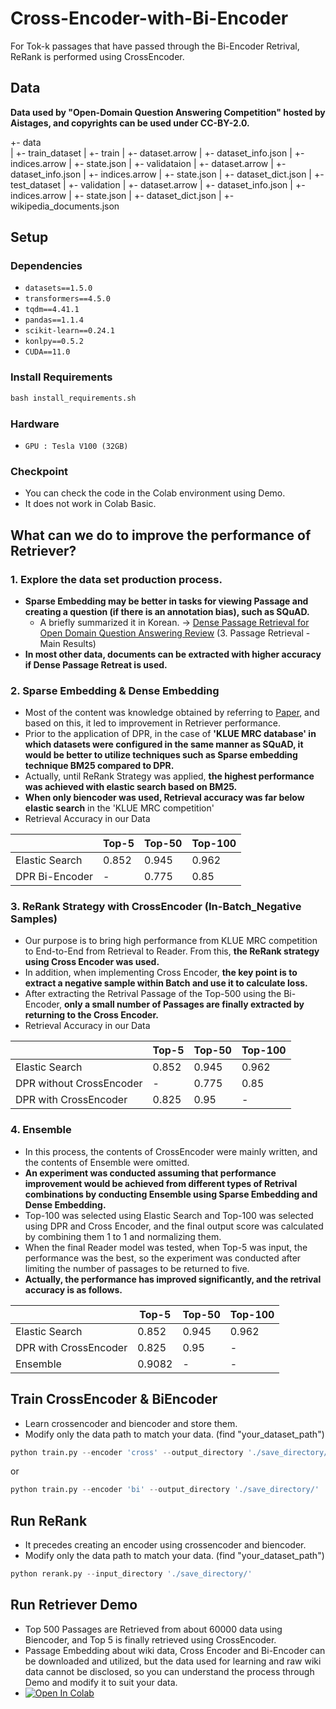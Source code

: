 # Cross-Encoder-with-Bi-Encoder
For Tok-k passages that have passed through the Bi-Encoder Retrival, ReRank is performed using CrossEncoder.

## Data
**Data used by "Open-Domain Question Answering Competition" hosted by Aistages, and copyrights can be used under CC-BY-2.0.**

+- data  
|   +- train_dataset
    |   +- train
        |   +- dataset.arrow
        |   +- dataset_info.json
        |   +- indices.arrow
        |   +- state.json
    |   +- validataion
        |   +- dataset.arrow
        |   +- dataset_info.json
        |   +- indices.arrow
        |   +- state.json
    |   +- dataset_dict.json
|   +- test_dataset
    |   +- validation
        |   +- dataset.arrow
        |   +- dataset_info.json
        |   +- indices.arrow
        |   +- state.json
    |   +- dataset_dict.json
|   +- wikipedia_documents.json

## Setup
### Dependencies
- `datasets==1.5.0`
- `transformers==4.5.0`
- `tqdm==4.41.1`
- `pandas==1.1.4`
- `scikit-learn==0.24.1`
- `konlpy==0.5.2`
- `CUDA==11.0`

### Install Requirements
```python
bash install_requirements.sh
```

### Hardware
- `GPU : Tesla V100 (32GB)`

### Checkpoint
- You can check the code in the Colab environment using Demo.
- It does not work in Colab Basic.

## What can we do to improve the performance of Retriever?
### 1. Explore the data set production process.
- **Sparse Embedding may be better in tasks for viewing Passage and creating a question (if there is an annotation bias), such as SQuAD.**
    - A briefly summarized it in Korean. -> [Dense Passage Retrieval for Open Domain Question Answering Review](https://github.com/jjonhwa/Paper_Review/blob/main/Dense%20Passage%20Retrieval%20for%20Open-Domain%20Question%20Answering.pdf) (3. Passage Retrieval - Main Results)
- **In most other data, documents can be extracted with higher accuracy if Dense Passage Retreat is used.**

### 2. Sparse Embedding & Dense Embedding
- Most of the content was knowledge obtained by referring to [Paper](https://arxiv.org/abs/2004.04906), and based on this, it led to improvement in Retriever performance.
- Prior to the application of DPR, in the case of **'KLUE MRC database' in which datasets were configured in the same manner as SQuAD, it would be better to utilize techniques such as Sparse embedding technique BM25 compared to DPR.**
- Actually, until ReRank Strategy was applied, **the highest performance was achieved with elastic search based on BM25.**
- **When only biencoder was used, Retrieval accuracy was far below elastic search** in the 'KLUE MRC competition'
- Retrieval Accuracy in our Data

||Top-5|Top-50|Top-100|
|---|---|---|---|
|Elastic Search|0.852|0.945|0.962|
|DPR Bi-Encoder|-|0.775|0.85|

### 3. **ReRank Strategy with CrossEncoder (In-Batch_Negative Samples)**
- Our purpose is to bring high performance from KLUE MRC competition to End-to-End from Retrieval to Reader. From this, **the ReRank strategy using Cross Encoder was used.**
- In addition, when implementing Cross Encoder, **the key point is to extract a negative sample within Batch and use it to calculate loss.**
- After extracting the Retrival Passage of the Top-500 using the Bi-Encoder, **only a small number of Passages are finally extracted by returning to the Cross Encoder.**
- Retrieval Accuracy in our Data

||Top-5|Top-50|Top-100|
|---|---|---|---|
|Elastic Search|0.852|0.945|0.962|
|DPR without CrossEncoder|-|0.775|0.85|
|DPR with CrossEncoder|0.825|0.95|-|

### 4. Ensemble
- In this process, the contents of CrossEncoder were mainly written, and the contents of Ensemble were omitted.
- **An experiment was conducted assuming that performance improvement would be achieved from different types of Retrival combinations by conducting Ensemble using Sparse Embedding and Dense Embedding.**
- Top-100 was selected using Elastic Search and Top-100 was selected using DPR and Cross Encoder, and the final output score was calculated by combining them 1 to 1 and normalizing them.
- When the final Reader model was tested, when Top-5 was input, the performance was the best, so the experiment was conducted after limiting the number of passages to be returned to five.
- **Actually, the performance has improved significantly, and the retrival accuracy is as follows.**

||Top-5|Top-50|Top-100|
|---|---|---|---|
|Elastic Search|0.852|0.945|0.962|
|DPR with CrossEncoder|0.825|0.95|-|
|Ensemble|0.9082|-|-|

## Train CrossEncoder & BiEncoder
- Learn crossencoder and biencoder and store them.
- Modify only the data path to match your data. (find "your_dataset_path")
```python
python train.py --encoder 'cross' --output_directory './save_directory/'
```

or 

```python
python train.py --encoder 'bi' --output_directory './save_directory/'
```

## Run ReRank
- It precedes creating an encoder using crossencoder and biencoder.
- Modify only the data path to match your data. (find "your_dataset_path")
```python
python rerank.py --input_directory './save_directory/'
```

## Run Retriever Demo
- Top 500 Passages are Retrieved from about 60000 data using Biencoder, and Top 5 is finally retrieved using CrossEncoder.
- Passage Embedding about wiki data, Cross Encoder and Bi-Encoder can be downloaded and utilized, but the data used for learning and raw wiki data cannot be disclosed, so you can understand the process through Demo and modify it to suit your data.
- [![Open In Colab](https://colab.research.google.com/assets/colab-badge.svg)](https://colab.research.google.com/drive/1qkVMPM8Hw8n4gGs2_-Wacp8oKMVvAokS?usp=sharing)

